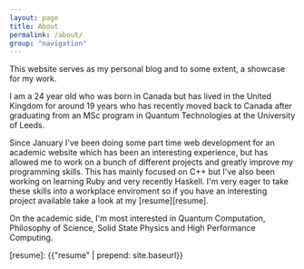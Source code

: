 ```yaml
---
layout: page
title: About
permalink: /about/
group: "navigation"
---
```


This website serves as my personal blog and to some extent, a showcase for my
work.

I am a 24 year old who was born in Canada but has lived in the United Kingdom
for around 19 years who has recently moved back to Canada after graduating from an
MSc program in Quantum Technologies at the University of Leeds.

Since January I've been doing some part time web development for an academic
website which has been an interesting experience, but has allowed me to work on
a bunch of different projects and greatly improve my programming skills. This
has mainly focused on C++ but I've also been working on learning Ruby and very
recently Haskell. I'm very eager to take these skills into a workplace enviroment
so if you have an interesting project available take a look at my [resume][resume].

On the academic side, I'm most interested in Quantum Computation,
Philosophy of Science, Solid State Physics and High Performance Computing.



[resume]:  {{"resume" | prepend: site.baseurl}}
